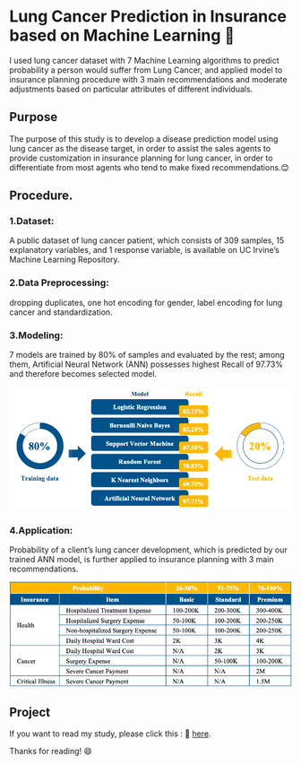 # Lung Cancer Prediction in Insurance based on Machine Learning 🤖️

I used lung cancer dataset with 7 Machine Learning algorithms to predict probability a person would suffer from Lung Cancer, and applied model to insurance planning procedure with 3 main recommendations and moderate adjustments based on particular attributes of different individuals.

## Purpose

The purpose of this study is to develop a disease prediction model using lung cancer as the disease target, in order to assist the sales agents to provide customization in insurance planning for lung cancer, in order to differentiate from most agents who tend to make fixed recommendations.😊 

## Procedure. 

### 1.Dataset:
A public dataset of lung cancer patient, which consists of 309 samples, 15 explanatory variables, and 1 response variable, is available on UC Irvine’s Machine Learning Repository. 

### 2.Data Preprocessing: 
dropping duplicates, one hot encoding for gender, label encoding for lung cancer and standardization.  

### 3.Modeling: 
7 models are trained by 80% of samples and evaluated by the rest; among them, Artificial Neural Network (ANN) possesses highest Recall of 97.73% and therefore becomes selected model.  

![image](model.png)

### 4.Application: 
Probability of a client’s lung cancer development, which is predicted by our trained ANN model, is further applied to insurance planning with 3 main recommendations.  

![image](application.png)

## Project

If you want to read my study, please click this : 🔗 [here](Project_ChelseaYeh.pdf). 

Thanks for reading! 😄
